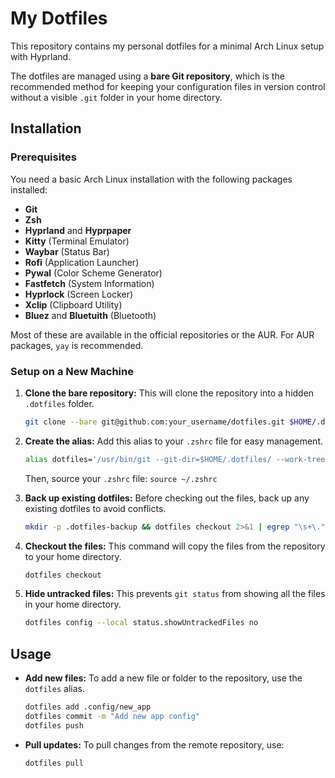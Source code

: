 # My Dotfiles

This repository contains my personal dotfiles for a minimal Arch Linux setup with Hyprland.

The dotfiles are managed using a **bare Git repository**, which is the recommended method for keeping your configuration files in version control without a visible `.git` folder in your home directory.

## Installation

### Prerequisites

You need a basic Arch Linux installation with the following packages installed:

* **Git**
* **Zsh**
* **Hyprland** and **Hyprpaper**
* **Kitty** (Terminal Emulator)
* **Waybar** (Status Bar)
* **Rofi** (Application Launcher)
* **Pywal** (Color Scheme Generator)
* **Fastfetch** (System Information)
* **Hyprlock** (Screen Locker)
* **Xclip** (Clipboard Utility)
* **Bluez** and **Bluetuith** (Bluetooth)

Most of these are available in the official repositories or the AUR. For AUR packages, `yay` is recommended.

### Setup on a New Machine

1.  **Clone the bare repository:**
    This will clone the repository into a hidden `.dotfiles` folder.
    ```bash
    git clone --bare git@github.com:your_username/dotfiles.git $HOME/.dotfiles
    ```

2.  **Create the alias:**
    Add this alias to your `.zshrc` file for easy management.
    ```bash
    alias dotfiles='/usr/bin/git --git-dir=$HOME/.dotfiles/ --work-tree=$HOME'
    ```
    Then, source your `.zshrc` file: `source ~/.zshrc`

3.  **Back up existing dotfiles:**
    Before checking out the files, back up any existing dotfiles to avoid conflicts.
    ```bash
    mkdir -p .dotfiles-backup && dotfiles checkout 2>&1 | egrep "\s+\." | awk {'print $1'} | xargs -I{} mv {} .dotfiles-backup/{}
    ```

4.  **Checkout the files:**
    This command will copy the files from the repository to your home directory.
    ```bash
    dotfiles checkout
    ```

5.  **Hide untracked files:**
    This prevents `git status` from showing all the files in your home directory.
    ```bash
    dotfiles config --local status.showUntrackedFiles no
    ```

## Usage

* **Add new files:** To add a new file or folder to the repository, use the `dotfiles` alias.
    ```bash
    dotfiles add .config/new_app
    dotfiles commit -m "Add new app config"
    dotfiles push
    ```

* **Pull updates:** To pull changes from the remote repository, use:
    ```bash
    dotfiles pull
    ```
